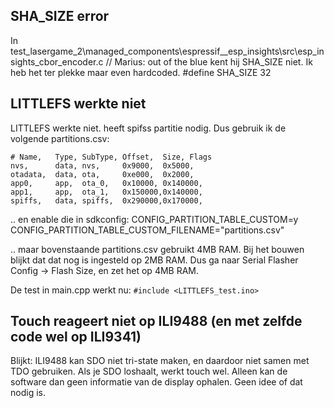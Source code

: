 ## SHA_SIZE error
In test_lasergame_2\managed_components\espressif__esp_insights\src\esp_insights_cbor_encoder.c
// Marius: out of the blue kent hij SHA_SIZE niet. Ik heb het ter plekke maar even hardcoded.
#define SHA_SIZE 32

## LITTLEFS werkte niet
LITTLEFS werkte niet. heeft spifss partitie nodig.
Dus gebruik ik de volgende partitions.csv:
```
# Name,   Type, SubType, Offset,  Size, Flags
nvs,      data, nvs,     0x9000,  0x5000,
otadata,  data, ota,     0xe000,  0x2000,
app0,     app,  ota_0,   0x10000, 0x140000,
app1,     app,  ota_1,   0x150000,0x140000,
spiffs,   data, spiffs,  0x290000,0x170000,
```
.. en enable die in sdkconfig:
CONFIG_PARTITION_TABLE_CUSTOM=y
CONFIG_PARTITION_TABLE_CUSTOM_FILENAME="partitions.csv"

.. maar bovenstaande partitions.csv gebruikt 4MB RAM.
Bij het bouwen blijkt dat dat nog is ingesteld op 2MB RAM.
Dus ga naar Serial Flasher Config → Flash Size, en zet het op 4MB RAM.

De test in main.cpp werkt nu:
``#include <LITTLEFS_test.ino>``

## Touch reageert niet op ILI9488 (en met zelfde code wel op ILI9341)
Blijkt: 
ILI9488 kan SDO niet tri-state maken, en daardoor niet samen met TDO gebruiken.
Als je SDO loshaalt, werkt touch wel. Alleen kan de software dan geen informatie
van de display ophalen. Geen idee of dat nodig is.